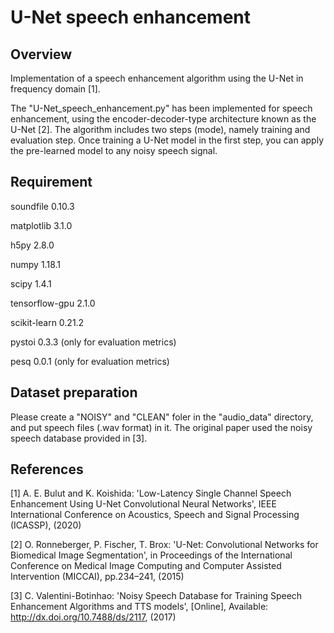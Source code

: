 U-Net speech enhancement
====

## Overview
Implementation of a speech enhancement algorithm using the U-Net in frequency domain [1].

The "U-Net_speech_enhancement.py" has been implemented for speech enhancement, using the encoder-decoder-type architecture known as the U-Net [2]. The algorithm includes two steps (mode), namely training and evaluation step. Once training a U-Net model in the first step, you can apply the pre-learned model to any noisy speech signal.

## Requirement
soundfile 0.10.3

matplotlib 3.1.0

h5py 2.8.0

numpy 1.18.1

scipy 1.4.1

tensorflow-gpu 2.1.0

scikit-learn 0.21.2

pystoi 0.3.3 (only for evaluation metrics)

pesq 0.0.1 (only for evaluation metrics)


## Dataset preparation
Please create a "NOISY" and "CLEAN" foler in the "audio_data" directory, and put speech files (.wav format) in it. The original paper used the noisy speech database provided in [3].


## References
[1] A. E. Bulut and K. Koishida: 'Low-Latency Single Channel Speech Enhancement Using U-Net Convolutional Neural Networks', IEEE International Conference on Acoustics, Speech and Signal Processing (ICASSP), (2020)

[2] O. Ronneberger, P. Fischer, T. Brox: 'U-Net: Convolutional Networks for Biomedical Image Segmentation', in Proceedings of the International Conference on Medical Image Computing and Computer Assisted Intervention (MICCAI), pp.234–241, (2015)

[3] C. Valentini-Botinhao: 'Noisy Speech Database for Training Speech Enhancement Algorithms and TTS models', [Online], Available: http://dx.doi.org/10.7488/ds/2117, (2017)
